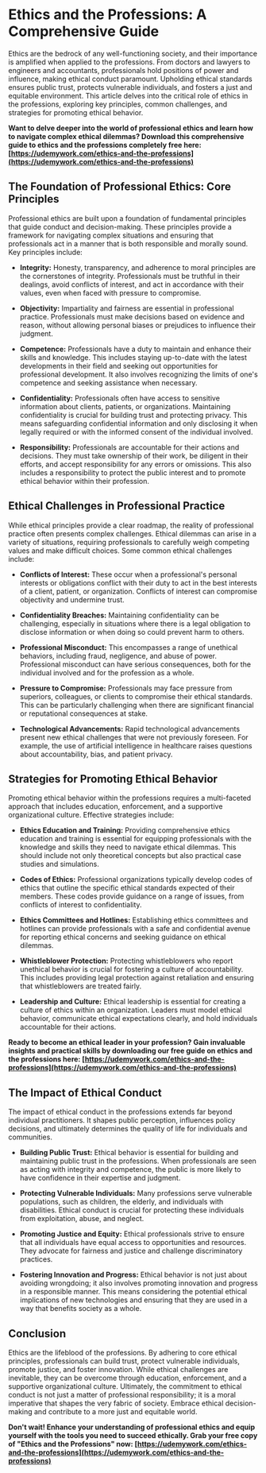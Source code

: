 # Ethics and the Professions: A Comprehensive Guide

Ethics are the bedrock of any well-functioning society, and their importance is amplified when applied to the professions. From doctors and lawyers to engineers and accountants, professionals hold positions of power and influence, making ethical conduct paramount. Upholding ethical standards ensures public trust, protects vulnerable individuals, and fosters a just and equitable environment. This article delves into the critical role of ethics in the professions, exploring key principles, common challenges, and strategies for promoting ethical behavior.

**Want to delve deeper into the world of professional ethics and learn how to navigate complex ethical dilemmas? Download this comprehensive guide to ethics and the professions completely free here: [https://udemywork.com/ethics-and-the-professions](https://udemywork.com/ethics-and-the-professions)**

## The Foundation of Professional Ethics: Core Principles

Professional ethics are built upon a foundation of fundamental principles that guide conduct and decision-making. These principles provide a framework for navigating complex situations and ensuring that professionals act in a manner that is both responsible and morally sound. Key principles include:

*   **Integrity:** Honesty, transparency, and adherence to moral principles are the cornerstones of integrity. Professionals must be truthful in their dealings, avoid conflicts of interest, and act in accordance with their values, even when faced with pressure to compromise.

*   **Objectivity:** Impartiality and fairness are essential in professional practice. Professionals must make decisions based on evidence and reason, without allowing personal biases or prejudices to influence their judgment.

*   **Competence:** Professionals have a duty to maintain and enhance their skills and knowledge. This includes staying up-to-date with the latest developments in their field and seeking out opportunities for professional development. It also involves recognizing the limits of one's competence and seeking assistance when necessary.

*   **Confidentiality:** Professionals often have access to sensitive information about clients, patients, or organizations. Maintaining confidentiality is crucial for building trust and protecting privacy. This means safeguarding confidential information and only disclosing it when legally required or with the informed consent of the individual involved.

*   **Responsibility:** Professionals are accountable for their actions and decisions. They must take ownership of their work, be diligent in their efforts, and accept responsibility for any errors or omissions. This also includes a responsibility to protect the public interest and to promote ethical behavior within their profession.

## Ethical Challenges in Professional Practice

While ethical principles provide a clear roadmap, the reality of professional practice often presents complex challenges. Ethical dilemmas can arise in a variety of situations, requiring professionals to carefully weigh competing values and make difficult choices. Some common ethical challenges include:

*   **Conflicts of Interest:** These occur when a professional's personal interests or obligations conflict with their duty to act in the best interests of a client, patient, or organization. Conflicts of interest can compromise objectivity and undermine trust.

*   **Confidentiality Breaches:** Maintaining confidentiality can be challenging, especially in situations where there is a legal obligation to disclose information or when doing so could prevent harm to others.

*   **Professional Misconduct:** This encompasses a range of unethical behaviors, including fraud, negligence, and abuse of power. Professional misconduct can have serious consequences, both for the individual involved and for the profession as a whole.

*   **Pressure to Compromise:** Professionals may face pressure from superiors, colleagues, or clients to compromise their ethical standards. This can be particularly challenging when there are significant financial or reputational consequences at stake.

*   **Technological Advancements:** Rapid technological advancements present new ethical challenges that were not previously foreseen. For example, the use of artificial intelligence in healthcare raises questions about accountability, bias, and patient privacy.

## Strategies for Promoting Ethical Behavior

Promoting ethical behavior within the professions requires a multi-faceted approach that includes education, enforcement, and a supportive organizational culture. Effective strategies include:

*   **Ethics Education and Training:** Providing comprehensive ethics education and training is essential for equipping professionals with the knowledge and skills they need to navigate ethical dilemmas. This should include not only theoretical concepts but also practical case studies and simulations.

*   **Codes of Ethics:** Professional organizations typically develop codes of ethics that outline the specific ethical standards expected of their members. These codes provide guidance on a range of issues, from conflicts of interest to confidentiality.

*   **Ethics Committees and Hotlines:** Establishing ethics committees and hotlines can provide professionals with a safe and confidential avenue for reporting ethical concerns and seeking guidance on ethical dilemmas.

*   **Whistleblower Protection:** Protecting whistleblowers who report unethical behavior is crucial for fostering a culture of accountability. This includes providing legal protection against retaliation and ensuring that whistleblowers are treated fairly.

*   **Leadership and Culture:** Ethical leadership is essential for creating a culture of ethics within an organization. Leaders must model ethical behavior, communicate ethical expectations clearly, and hold individuals accountable for their actions.

**Ready to become an ethical leader in your profession? Gain invaluable insights and practical skills by downloading our free guide on ethics and the professions here: [https://udemywork.com/ethics-and-the-professions](https://udemywork.com/ethics-and-the-professions)**

## The Impact of Ethical Conduct

The impact of ethical conduct in the professions extends far beyond individual practitioners. It shapes public perception, influences policy decisions, and ultimately determines the quality of life for individuals and communities.

*   **Building Public Trust:** Ethical behavior is essential for building and maintaining public trust in the professions. When professionals are seen as acting with integrity and competence, the public is more likely to have confidence in their expertise and judgment.

*   **Protecting Vulnerable Individuals:** Many professions serve vulnerable populations, such as children, the elderly, and individuals with disabilities. Ethical conduct is crucial for protecting these individuals from exploitation, abuse, and neglect.

*   **Promoting Justice and Equity:** Ethical professionals strive to ensure that all individuals have equal access to opportunities and resources. They advocate for fairness and justice and challenge discriminatory practices.

*   **Fostering Innovation and Progress:** Ethical behavior is not just about avoiding wrongdoing; it also involves promoting innovation and progress in a responsible manner. This means considering the potential ethical implications of new technologies and ensuring that they are used in a way that benefits society as a whole.

## Conclusion

Ethics are the lifeblood of the professions. By adhering to core ethical principles, professionals can build trust, protect vulnerable individuals, promote justice, and foster innovation. While ethical challenges are inevitable, they can be overcome through education, enforcement, and a supportive organizational culture. Ultimately, the commitment to ethical conduct is not just a matter of professional responsibility; it is a moral imperative that shapes the very fabric of society. Embrace ethical decision-making and contribute to a more just and equitable world.

**Don't wait! Enhance your understanding of professional ethics and equip yourself with the tools you need to succeed ethically. Grab your free copy of "Ethics and the Professions" now: [https://udemywork.com/ethics-and-the-professions](https://udemywork.com/ethics-and-the-professions)**
